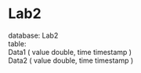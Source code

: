 # Lab2

database: Lab2 </br>
table: </br>
  Data1 ( value double, time timestamp ) </br>
  Data2 ( value double, time timestamp ) </br>
